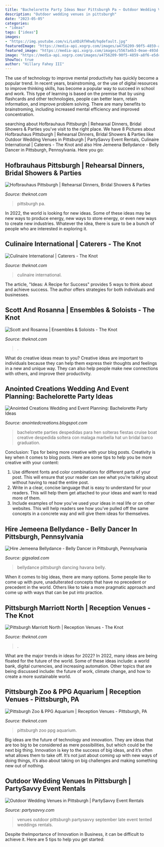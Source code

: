 ```yaml
---
title: "Bachelorette Party Ideas Near Pittsburgh Pa ~ Outdoor Wedding Venues In Pittsburgh"
description: "Outdoor wedding venues in pittsburgh"
date: "2023-05-05"
categories:
- "ideas"
tags: ["ideas"]
images:
- "https://img.youtube.com/vi/LoXDiRfHhw8/hqdefault.jpg"
featuredImage: "https://media-api.xogrp.com/images/a4756209-90f5-4859-a8f6-e5dc3557ccd3~rs_320.480"
featured_image: "https://media-api.xogrp.com/images/5567a4b3-0eae-493d-8d75-beb212d9bb75~rs_720.480"
image: "https://media-api.xogrp.com/images/a4756209-90f5-4859-a8f6-e5dc3557ccd3~rs_320.480"
ShowToc: true
author: "Hillary Fahey III"
---
```



The use of technology to improve mental productivity has quickly become a popular trend. In recent years, brainstroming, or the use of digital resources to improve thinking skills, has become a popular way to succeed in school and work. This type of learning is based on the premise that by using flashcards and other technologies, people can better learn, retain information, and improve problem solving. There are many benefits to brainstroming, including increased mental efficiency and improved concentration.

	

		
searching about Hofbrauhaus Pittsburgh | Rehearsal Dinners, Bridal Showers &amp; Parties you've visit to the right place. We have 8 Pictures about Hofbrauhaus Pittsburgh | Rehearsal Dinners, Bridal Showers &amp; Parties like Outdoor Wedding Venues in Pittsburgh | PartySavvy Event Rentals, Culinaire International | Caterers - The Knot and also Hire Jemeena Bellydance - Belly Dancer in Pittsburgh, Pennsylvania. Here you go:
		
    
## Hofbrauhaus Pittsburgh | Rehearsal Dinners, Bridal Showers &amp; Parties

<img loading=lazy src="https://media-api.xogrp.com/images/53d6487a-b249-40e9-a232-b696e82bc59e~rs_640.480" onerror="this.onerror=null;this.src='https://tse1.mm.bing.net/th?id=OIP.WPQf8iaeQTvMo8FThVuj3AHaFj&amp;pid=15.1';" alt="Hofbrauhaus Pittsburgh | Rehearsal Dinners, Bridal Showers &amp; Parties">

_Source: theknot.com_

>pittsburgh pa. 

	

In 2022, the world is looking for new ideas. Some of these ideas may be new ways to produce energy, new ways to store energy, or even new ways to create new industries. Whatever the idea, there is sure to be a bunch of people who are interested in exploring it.

    
## Culinaire International | Caterers - The Knot

<img loading=lazy src="https://media-api.xogrp.com/images/8d0605f9-2df6-4545-ba28-0aa1a318ea00~rs_320.480" onerror="this.onerror=null;this.src='https://tse2.mm.bing.net/th?id=OIP.WxjfokBXt5up2BBdD-Kq3AAAAA&amp;pid=15.1';" alt="Culinaire International | Caterers - The Knot">

_Source: theknot.com_

>culinaire international. 

	

The article, "Ideas: A Recipe for Success" provides 5 ways to think about and achieve success. The author offers strategies for both individuals and businesses.

    
## Scott And Rosanna | Ensembles &amp; Soloists - The Knot

<img loading=lazy src="https://img.youtube.com/vi/LoXDiRfHhw8/hqdefault.jpg" onerror="this.onerror=null;this.src='https://tse3.mm.bing.net/th?id=OIP.vk3Y0hydJTmjy1jsxOv7MQHaFj&amp;pid=15.1';" alt="Scott and Rosanna | Ensembles &amp; Soloists - The Knot">

_Source: theknot.com_

>. 

	

What do creative ideas mean to you?
Creative ideas are important to individuals because they can help them express their thoughts and feelings in a new and unique way. They can also help people make new connections with others, and improve their productivity.

    
## Anointed Creations Wedding And Event Planning: Bachelorette Party Ideas

<img loading=lazy src="https://lh4.googleusercontent.com/-tVHEuoy2KRA/TYkrFv9saBI/AAAAAAAAAM0/E-pEl0QTksY/s1600/marbella-malaga-hen-party-boat-yacht.jpg" onerror="this.onerror=null;this.src='https://tse2.mm.bing.net/th?id=OIP.wORdohP0Vh3yGF9MAAqKCgAAAA&amp;pid=15.1';" alt="Anointed Creations Wedding and Event Planning: Bachelorette Party Ideas">

_Source: anointedcreations.blogspot.com_

>bachelorette parties despedidas para hen solteras fiestas cruise boat creative despedida soltera con malaga marbella hat un bridal barco graduation. 

	

Conclusion: Tips for being more creative with your blog posts.
Creativity is key when it comes to blog posts. Here are some tips to help you be more creative with your content: 
1. Use different fonts and color combinations for different parts of your post. This will ensure that your reader can see what you’re talking about without having to read the entire post. 
2. Write in a clear, concise language that is easy to understand for your readers. This will help them get attached to your ideas and want to read more of them. 
3. Include examples of how you’ve used your ideas in real life or on other websites. This will help readers see how you’ve pulled off the same concepts in a concrete way and will give them ideas for themselves. 

    
## Hire Jemeena Bellydance - Belly Dancer In Pittsburgh, Pennsylvania

<img loading=lazy src="https://s3.amazonaws.com/gigsalad_media/j/jemeena_bellydance_pittsburgh/5c3fbfd3244a9.jpeg" onerror="this.onerror=null;this.src='https://tse2.mm.bing.net/th?id=OIP.A3XDR7U3duw4W0dHEf6XPQHaHa&amp;pid=15.1';" alt="Hire Jemeena Bellydance - Belly Dancer in Pittsburgh, Pennsylvania">

_Source: gigsalad.com_

>bellydance pittsburgh dancing havana belly. 

	

When it comes to big ideas, there are many options. Some people like to come up with pure, unadulterated concepts that have no precedent or precedent in the world. Others like to take a more pragmatic approach and come up with ways that can be put into practice. 

    
## Pittsburgh Marriott North | Reception Venues - The Knot

<img loading=lazy src="https://media-api.xogrp.com/images/a4756209-90f5-4859-a8f6-e5dc3557ccd3~rs_320.480" onerror="this.onerror=null;this.src='https://tse3.mm.bing.net/th?id=OIP.Gt9ldeINR_EQyh1XohzcpgAAAA&amp;pid=15.1';" alt="Pittsburgh Marriott North | Reception Venues - The Knot">

_Source: theknot.com_

>. 

	

What are the major trends in ideas for 2022?
In 2022, many ideas are being floated for the future of the world. Some of these ideas include: a world bank, digital currencies, and increasing automation. Other topics that are being discussed include: the future of work, climate change, and how to create a more sustainable world.

    
## Pittsburgh Zoo &amp; PPG Aquarium | Reception Venues - Pittsburgh, PA

<img loading=lazy src="https://media-api.xogrp.com/images/5567a4b3-0eae-493d-8d75-beb212d9bb75~rs_720.480" onerror="this.onerror=null;this.src='https://tse2.mm.bing.net/th?id=OIP.PzJewHOvEpToLpEOYvuV0wHaE8&amp;pid=15.1';" alt="Pittsburgh Zoo &amp; PPG Aquarium | Reception Venues - Pittsburgh, PA">

_Source: theknot.com_

>pittsburgh zoo ppg aquarium. 

	

Big ideas are the future of technology and innovation. They are ideas that are too big to be considered as mere possibilities, but which could be the next big thing. Innovation is key to the success of big ideas, and it’s often what allows them to take off. It’s not just about coming up with new ways of doing things, it’s also about taking on big challenges and making something new out of nothing.

    
## Outdoor Wedding Venues In Pittsburgh | PartySavvy Event Rentals

<img loading=lazy src="https://partysavvy.com/wp-content/uploads/2016/01/outdoor_wedding_venues-1080x675.jpg" onerror="this.onerror=null;this.src='https://tse3.mm.bing.net/th?id=OIP.gaosuM_soFlZwTrERpSMjgHaEo&amp;pid=15.1';" alt="Outdoor Wedding Venues in Pittsburgh | PartySavvy Event Rentals">

_Source: partysavvy.com_

>venues outdoor pittsburgh partysavvy september late event tented weddings rentals. 

	

Despite theImportance of Innovation in Business, it can be difficult to achieve it. Here are 5 tips to help you get started: 

